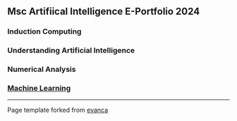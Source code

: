 ## Msc Artifiical Intelligence E-Portfolio 2024

### Induction Computing
### Understanding Artificial Intelligence
### Numerical Analysis
### [Machine Learning](https://github.com/yemigabriel/UniEssexMsc/blob/master/sample_page.md)

---

Page template forked from [evanca](https://github.com/evanca/quick-portfolio)
